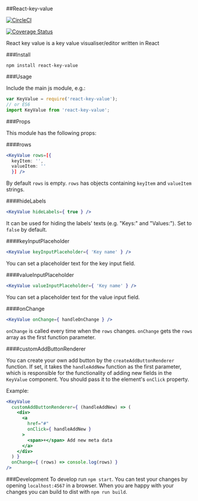 ##React-key-value

[![CircleCI](https://circleci.com/gh/purposeindustries/react-key-value.svg?style=svg)](https://circleci.com/gh/purposeindustries/react-key-value)

[![Coverage Status](https://coveralls.io/repos/github/purposeindustries/react-key-value/badge.svg?branch=master)](https://coveralls.io/github/purposeindustries/react-key-value?branch=master)

React key value is a key value visualiser/editor written in React

###Install

```
npm install react-key-value
```

###Usage

Include the main js module, e.g.:

```js
var KeyValue = require('react-key-value');
// or ES6
import KeyValue from 'react-key-value';
```

###Props

This module has the following props:

####rows

```jsx
<KeyValue rows=[{
  keyItem: '',
  valueItem: ''
  }] />
```
By default `rows` is empty. `rows` has objects containing `keyItem` and `valueItem` strings.

####hideLabels

```jsx
<KeyValue hideLabels={ true } />
```
It can be used for hiding the labels' texts (e.g. "Keys:" and "Values:"). Set to `false` by default.

####keyInputPlaceholder

```jsx
<KeyValue keyInputPlaceholder={ 'Key name' } />
```
You can set a placeholder text for the key input field.

####valueInputPlaceholder

```jsx
<KeyValue valueInputPlaceholder={ 'Key name' } />
```
You can set a placeholder text for the value input field.

####onChange

```jsx
<KeyValue onChange={ handleOnChange } />
```
`onChange` is called every time when the `rows` changes. `onChange` gets the `rows` array as the first function parameter.

####customAddButtonRenderer

You can create your own add button by the `createAddButtonRenderer` function. If set, it takes the `handleAddNew` function as the first parameter, which is responsible for the functionality of adding new fields in the `KeyValue` component. You should pass it to the element's `onClick` property.

Example:

```jsx
<KeyValue
  customAddButtonRenderer={ (handleAddNew) => (
    <div>
      <a
        href="#"
        onClick={ handleAddNew }
      >
        <span>+</span> Add new meta data
      </a>
    </div>
  ) }
  onChange={ (rows) => console.log(rows) }
/>
```

###Development
To develop run `npm start`.
You can test your changes by opening `localhost:4567` in a browser.
When you are happy with your changes you can build to dist with `npm run build`.
